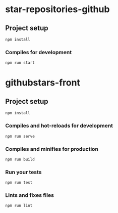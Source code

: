 # star-repositories-github

## Project setup
```
npm install
```

### Compiles for development
```
npm run start
```

# githubstars-front

## Project setup
```
npm install
```

### Compiles and hot-reloads for development
```
npm run serve
```

### Compiles and minifies for production
```
npm run build
```

### Run your tests
```
npm run test
```

### Lints and fixes files
```
npm run lint
```

